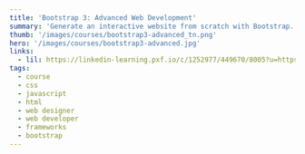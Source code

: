 ```yaml
---
title: 'Bootstrap 3: Advanced Web Development'
summary: 'Generate an interactive website from scratch with Bootstrap.'
thumb: '/images/courses/bootstrap3-advanced_tn.png'
hero: '/images/courses/bootstrap3-advanced.jpg'
links:
  - lil: https://linkedin-learning.pxf.io/c/1252977/449670/8005?u=https%3A%2F%2Fwww.linkedin.com%2Flearning%2Fbootstrap-3-advanced-web-development
tags:
  - course
  - css
  - javascript
  - html
  - web designer
  - web developer
  - frameworks
  - bootstrap
---
```

